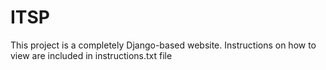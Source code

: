 # ITSP
This project is a completely Django-based website.
Instructions on how to view are included in instructions.txt file
